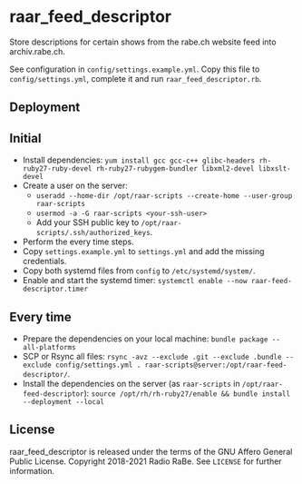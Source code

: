 # raar_feed_descriptor

Store descriptions for certain shows from the rabe.ch website feed into archiv.rabe.ch.

See configuration in `config/settings.example.yml`. Copy this file to `config/settings.yml`, complete it and run `raar_feed_descriptor.rb`.


## Deployment

## Initial

* Install dependencies: `yum install gcc gcc-c++ glibc-headers rh-ruby27-ruby-devel rh-ruby27-rubygem-bundler libxml2-devel libxslt-devel`
* Create a user on the server:
  * `useradd --home-dir /opt/raar-scripts --create-home --user-group raar-scripts`
  * `usermod -a -G raar-scripts <your-ssh-user>`
  * Add your SSH public key to `/opt/raar-scripts/.ssh/authorized_keys`.
* Perform the every time steps.
* Copy `settings.example.yml` to `settings.yml` and add the missing credentials.
* Copy both systemd files from `config` to `/etc/systemd/system/`.
* Enable and start the systemd timer: `systemctl enable --now raar-feed-descriptor.timer`

## Every time

* Prepare the dependencies on your local machine: `bundle package --all-platforms`
* SCP or Rsync all files: `rsync -avz --exclude .git --exclude .bundle --exclude config/settings.yml . raar-scripts@server:/opt/raar-feed-descriptor/`.
* Install the dependencies on the server (as `raar-scripts` in `/opt/raar-feed-descriptor`):
  `source /opt/rh/rh-ruby27/enable && bundle install --deployment --local`


## License

raar_feed_descriptor is released under the terms of the GNU Affero General Public License.
Copyright 2018-2021 Radio RaBe.
See `LICENSE` for further information.
